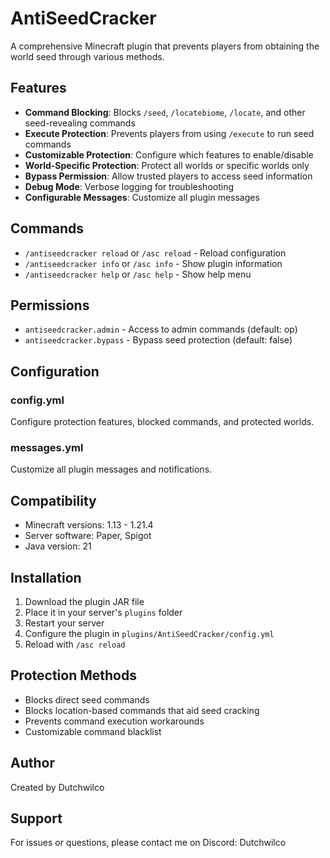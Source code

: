 # AntiSeedCracker

A comprehensive Minecraft plugin that prevents players from obtaining the world seed through various methods.

## Features

- **Command Blocking**: Blocks `/seed`, `/locatebiome`, `/locate`, and other seed-revealing commands
- **Execute Protection**: Prevents players from using `/execute` to run seed commands
- **Customizable Protection**: Configure which features to enable/disable
- **World-Specific Protection**: Protect all worlds or specific worlds only
- **Bypass Permission**: Allow trusted players to access seed information
- **Debug Mode**: Verbose logging for troubleshooting
- **Configurable Messages**: Customize all plugin messages

## Commands

- `/antiseedcracker reload` or `/asc reload` - Reload configuration
- `/antiseedcracker info` or `/asc info` - Show plugin information
- `/antiseedcracker help` or `/asc help` - Show help menu

## Permissions

- `antiseedcracker.admin` - Access to admin commands (default: op)
- `antiseedcracker.bypass` - Bypass seed protection (default: false)

## Configuration

### config.yml
Configure protection features, blocked commands, and protected worlds.

### messages.yml
Customize all plugin messages and notifications.

## Compatibility

- Minecraft versions: 1.13 - 1.21.4
- Server software: Paper, Spigot
- Java version: 21

## Installation

1. Download the plugin JAR file
2. Place it in your server's `plugins` folder
3. Restart your server
4. Configure the plugin in `plugins/AntiSeedCracker/config.yml`
5. Reload with `/asc reload`

## Protection Methods

- Blocks direct seed commands
- Blocks location-based commands that aid seed cracking
- Prevents command execution workarounds
- Customizable command blacklist

## Author
Created by Dutchwilco

## Support

For issues or questions, please contact me on Discord: Dutchwilco
